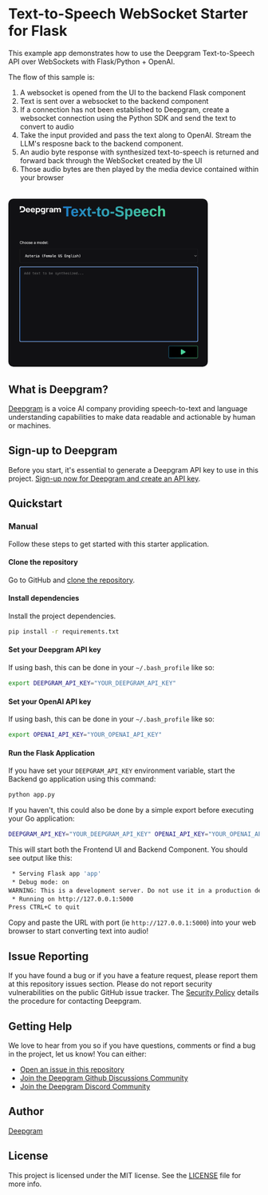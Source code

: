 # Text-to-Speech WebSocket Starter for Flask

This example app demonstrates how to use the Deepgram Text-to-Speech API over WebSockets with Flask/Python + OpenAI.

The flow of this sample is:

1. A websocket is opened from the UI to the backend Flask component
1. Text is sent over a websocket to the backend component
1. If a connection has not been established to Deepgram, create a websocket connection using the Python SDK and send the text to convert to audio
1. Take the input provided and pass the text along to OpenAI. Stream the LLM's resposne back to the backend component.
1. An audio byte response with synthesized text-to-speech is returned and forward back through the WebSocket created by the UI
1. Those audio bytes are then played by the media device contained within your browser

<img src="/public/assets/preview-starter.png" alt="A preview of the app" style="width: 400px; height: auto; border-radius: 10px; margin-top: 20px;">

## What is Deepgram?

[Deepgram](https://deepgram.com/) is a voice AI company providing speech-to-text and language understanding capabilities to make data readable and actionable by human or machines.

## Sign-up to Deepgram

Before you start, it's essential to generate a Deepgram API key to use in this project. [Sign-up now for Deepgram and create an API key](https://console.deepgram.com/signup?jump=keys).

## Quickstart

### Manual

Follow these steps to get started with this starter application.

#### Clone the repository

Go to GitHub and [clone the repository](https://github.com/deepgram-starters/flask-live-text-to-speech).

#### Install dependencies

Install the project dependencies.

```bash
pip install -r requirements.txt
```

#### Set your Deepgram API key

If using bash, this can be done in your `~/.bash_profile` like so:

```bash
export DEEPGRAM_API_KEY="YOUR_DEEPGRAM_API_KEY"
```

#### Set your OpenAI API key

If using bash, this can be done in your `~/.bash_profile` like so:

```bash
export OPENAI_API_KEY="YOUR_OPENAI_API_KEY"
```

#### Run the Flask Application

If you have set your `DEEPGRAM_API_KEY` environment variable, start the Backend go application using this command:

```bash
python app.py
```

If you haven't, this could also be done by a simple export before executing your Go application:

```bash
DEEPGRAM_API_KEY="YOUR_DEEPGRAM_API_KEY" OPENAI_API_KEY="YOUR_OPENAI_API_KEY" python app.py
```

This will start both the Frontend UI and Backend Component. You should see output like this:

```bash
 * Serving Flask app 'app'
 * Debug mode: on
WARNING: This is a development server. Do not use it in a production deployment. Use a production WSGI server instead.
 * Running on http://127.0.0.1:5000
Press CTRL+C to quit


```

Copy and paste the URL with port (ie `http://127.0.0.1:5000`) into your web browser to start converting text into audio!

## Issue Reporting

If you have found a bug or if you have a feature request, please report them at this repository issues section. Please do not report security vulnerabilities on the public GitHub issue tracker. The [Security Policy](./SECURITY.md) details the procedure for contacting Deepgram.

## Getting Help

We love to hear from you so if you have questions, comments or find a bug in the project, let us know! You can either:

- [Open an issue in this repository](https://github.com/deepgram-starters/live-node-starter/issues/new)
- [Join the Deepgram Github Discussions Community](https://github.com/orgs/deepgram/discussions)
- [Join the Deepgram Discord Community](https://discord.gg/xWRaCDBtW4)

## Author

[Deepgram](https://deepgram.com)

## License

This project is licensed under the MIT license. See the [LICENSE](./LICENSE) file for more info.
